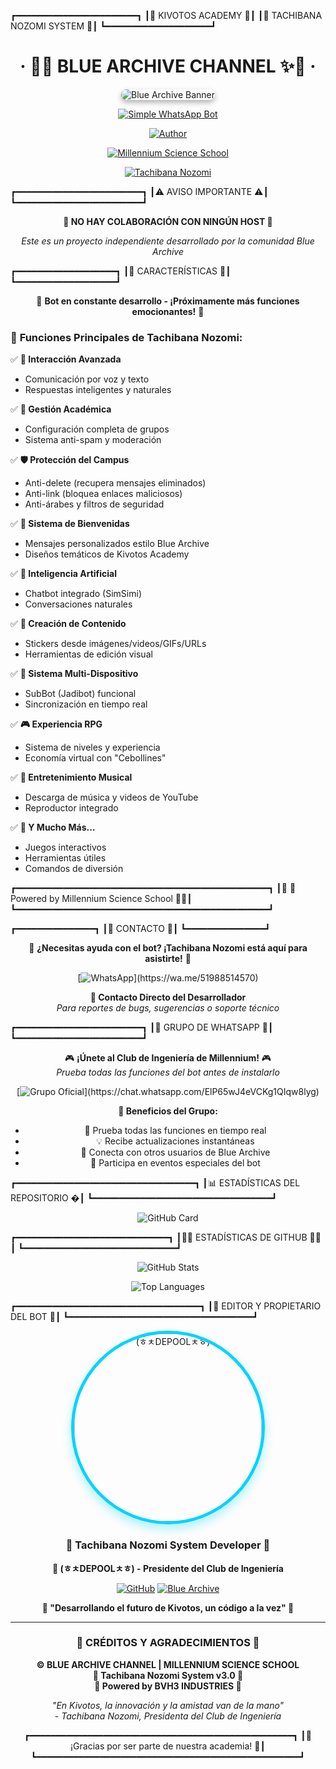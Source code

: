 ┏━━━━━━━━━━━━━━━━━━━━━━━┓
┃🌸     KIVOTOS ACADEMY       🌸┃
┃💙  TACHIBANA NOZOMI SYSTEM  💙┃
┗━━━━━━━━━━━━━━━━━━━━┛

<h1 align="center">‧ 💙✨ BLUE ARCHIVE CHANNEL ✨💙 ‧</h1>

<div align="center">
    <img src="https://images.alphacoders.com/122/1226538.jpg" alt="Blue Archive Banner" style="border-radius: 15px; box-shadow: 0 4px 8px rgba(0,0,0,0.3);">
</div>

<div align="center">

[![Simple WhatsApp Bot](https://img.shields.io/badge/-SIMPLE--WHATSAPP--BOT-blue?style=for-the-badge&logo=whatsapp&logoColor=white&gradient=45deg)](https://github.com/Brauliovh3/BLUE-ARCHIVE3.0)

[![Author](https://img.shields.io/badge/Author-🌸(ㅎㅊDEPOOLㅊㅎ)🌸-ff69b4?style=for-the-badge&logo=github&logoColor=white)](https://github.com/Brauliovh3)

[![Millennium Science School](https://img.shields.io/badge/Millennium-Science%20School-00bfff?style=for-the-badge&logo=education&logoColor=white)](https://github.com/Brauliovh3/BLUE-ARCHIVE3.0)

[![Tachibana Nozomi](https://img.shields.io/badge/Presidente-Club%20de%20Ingeniería-purple?style=for-the-badge&logo=engineering&logoColor=white)](https://github.com/Brauliovh3/BLUE-ARCHIVE3.0)

</div>

┏━━━━━━━━━━━━━━━━━━━━━━━━┓
┃⚠️ AVISO IMPORTANTE  ⚠️┃
┗━━━━━━━━━━━━━━━━━━━━━━━━┛

<div align="center">

**🚫 NO HAY COLABORACIÓN CON NINGÚN HOST 🚫**

*Este es un proyecto independiente desarrollado por la comunidad Blue Archive*

</div>

┏━━━━━━━━━━━━━━━━━━━┓
┃🌟 CARACTERÍSTICAS 🌟┃
┗━━━━━━━━━━━━━━━━━━━┛

<div align="center">

🎀 **Bot en constante desarrollo - ¡Próximamente más funciones emocionantes!** 🎀

</div>

### 🌸 **Funciones Principales de Tachibana Nozomi:**

✅ **🎤 Interacción Avanzada**  
   - Comunicación por voz y texto  
   - Respuestas inteligentes y naturales  

✅ **🏫 Gestión Académica**  
   - Configuración completa de grupos  
   - Sistema anti-spam y moderación  

✅ **🛡️ Protección del Campus**  
   - Anti-delete (recupera mensajes eliminados)  
   - Anti-link (bloquea enlaces maliciosos)  
   - Anti-árabes y filtros de seguridad  

✅ **🎊 Sistema de Bienvenidas**  
   - Mensajes personalizados estilo Blue Archive  
   - Diseños temáticos de Kivotos Academy  

✅ **🤖 Inteligencia Artificial**  
   - Chatbot integrado (SimSimi)  
   - Conversaciones naturales  

✅ **🎨 Creación de Contenido**  
   - Stickers desde imágenes/videos/GIFs/URLs  
   - Herramientas de edición visual  

✅ **📱 Sistema Multi-Dispositivo**  
   - SubBot (Jadibot) funcional  
   - Sincronización en tiempo real  

✅ **🎮 Experiencia RPG**  
   - Sistema de niveles y experiencia  
   - Economía virtual con "Cebollines"  

✅ **🎵 Entretenimiento Musical**  
   - Descarga de música y videos de YouTube  
   - Reproductor integrado  

✅ **🌟 Y Mucho Más...**  
   - Juegos interactivos  
   - Herramientas útiles  
   - Comandos de diversión  

┏━━━━━━━━━━━━━━━━━━━━━━━━━━━━━━━━━━━━━━━━━━━━━━━━┓
┃💙 🌸 Powered by Millennium Science School 🌸💙┃
┗━━━━━━━━━━━━━━━━━━━━━━━━━━━━━━━━━━━━━━━━━━━━━━━━┛
   

┏━━━━━━━━━━━━━━━┓
┃💬 CONTACTO 💬┃
┗━━━━━━━━━━━━━━━┛

<div align="center">

🌸 **¿Necesitas ayuda con el bot? ¡Tachibana Nozomi está aquí para asistirte!** 🌸

[![WhatsApp](https://img.shields.io/badge/WhatsApp-25D366?style=for-the-badge&logo=whatsapp&logoColor=white&shadow=0px%204px%208px%20rgba(37,%20211,%20102,%200.3))](https://wa.me/51988514570)

**📱 Contacto Directo del Desarrollador**  
*Para reportes de bugs, sugerencias o soporte técnico*

</div>

┏━━━━━━━━━━━━━━━━━━━━━━━━┓
┃🏫 GRUPO DE WHATSAPP 🏫┃
┗━━━━━━━━━━━━━━━━━━━━━━━━┛

<div align="center">

🎮 **¡Únete al Club de Ingeniería de Millennium!** 🎮  
*Prueba todas las funciones del bot antes de instalarlo*

[![Grupo Oficial](https://img.shields.io/badge/Grupo%20Oficial-25D366?style=for-the-badge&logo=whatsapp&logoColor=white&shadow=0px%204px%208px%20rgba(37,%20211,%20102,%200.3))](https://chat.whatsapp.com/ElP65wJ4eVCKg1QIqw8lyg)

**🌟 Beneficios del Grupo:**
- 🎯 Prueba todas las funciones en tiempo real
- 💡 Recibe actualizaciones instantáneas
- 🤝 Conecta con otros usuarios de Blue Archive
- 🎪 Participa en eventos especiales del bot

</div>

┏━━━━━━━━━━━━━━━━━━━━━━━━━━━━━━━━━━┓
┃📊 ESTADÍSTICAS DEL REPOSITORIO �┃
┗━━━━━━━━━━━━━━━━━━━━━━━━━━━━━━━━━━┛

<div align="center">

![GitHub Card](https://github-readme-stats.vercel.app/api/pin/?username=Brauliovh3&repo=BLUE-ARCHIVE3.0&theme=tokyonight&border_radius=15&border_color=00D4FF&bg_color=0D1117&title_color=00D4FF&text_color=C9D1D9&icon_color=FF69B4)

</div>

┏━━━━━━━━━━━━━━━━━━━━━━━━━━━━━┓
┃👨‍💻 ESTADÍSTICAS DE GITHUB 👨‍💻┃
┗━━━━━━━━━━━━━━━━━━━━━━━━━━━━━┛

<div align="center">

![GitHub Stats](https://github-readme-stats.vercel.app/api?username=Brauliovh3&show_icons=true&theme=tokyonight&border_radius=15&border_color=00D4FF&bg_color=0D1117&title_color=00D4FF&text_color=C9D1D9&icon_color=FF69B4&count_private=true)

![Top Languages](https://github-readme-stats.vercel.app/api/top-langs/?username=Brauliovh3&layout=compact&theme=tokyonight&border_radius=15&border_color=00D4FF&bg_color=0D1117&title_color=00D4FF&text_color=C9D1D9)

</div>

┏━━━━━━━━━━━━━━━━━━━━━━━━━━━━━━━━━━━┓
┃👑 EDITOR Y PROPIETARIO DEL BOT 👑┃
┗━━━━━━━━━━━━━━━━━━━━━━━━━━━━━━━━━━━┛

<div align="center">

<a href="https://github.com/Brauliovh3">
    <img src="https://github.com/Brauliovh3.png" width="300" height="300" alt="(ㅎㅊDEPOOLㅊㅎ)" style="border-radius: 50%; border: 5px solid #00D4FF; box-shadow: 0 8px 16px rgba(0, 212, 255, 0.3);">
</a>

### 🌸 **Tachibana Nozomi System Developer** 🌸
**🎯 (ㅎㅊDEPOOLㅊㅎ) - Presidente del Club de Ingeniería**

[![GitHub](https://img.shields.io/badge/GitHub-181717?style=for-the-badge&logo=github&logoColor=white)](https://github.com/Brauliovh3)
[![Blue Archive](https://img.shields.io/badge/Blue%20Archive-00D4FF?style=for-the-badge&logo=android&logoColor=white)](https://github.com/Brauliovh3/BLUE-ARCHIVE3.0)

**💙 "Desarrollando el futuro de Kivotos, un código a la vez" 💙**

</div>

---

<div align="center">

### 🌟 **CRÉDITOS Y AGRADECIMIENTOS** 🌟

**© BLUE ARCHIVE CHANNEL | MILLENNIUM SCIENCE SCHOOL**  
**🎀 Tachibana Nozomi System v3.0 🎀**  
**💙 Powered by BVH3 INDUSTRIES 💙**

*"En Kivotos, la innovación y la amistad van de la mano"*  
*- Tachibana Nozomi, Presidenta del Club de Ingeniería*

┏━━━━━━━━━━━━━━━━━━━━━━━━━━━━━━━━━━━━━━━━━━━━━━━━━━┓
┃🌸 ¡Gracias por ser parte de nuestra academia! 🌸┃
┗━━━━━━━━━━━━━━━━━━━━━━━━━━━━━━━━━━━━━━━━━━━━━━━━━━┛

</div>

